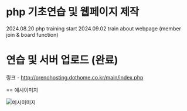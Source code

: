 # php 기초연습 및 웹페이지 제작

2024.08.20 php training start
2024.09.02 train about webpage (member join & board function)

# 연습 및 서버 업로드 (완료)
링크 - http://orenohosting.dothome.co.kr/main/index.php

== 예시이미지

![예시이미지](https://github.com/user-attachments/assets/70042529-6d9a-4dc0-9ce9-818e3957abba)

